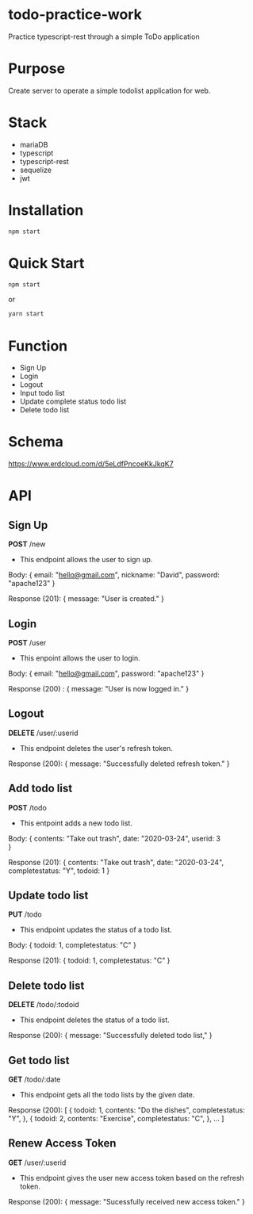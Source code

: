 # todo-practice-work
Practice typescript-rest through a simple ToDo application 

# Purpose

Create server to operate a simple todolist application for web. 

# Stack
- mariaDB
- typescript
- typescript-rest
- sequelize
- jwt

# Installation
```js
npm start
```

# Quick Start
```js
npm start
```
or
```js
yarn start
```

# Function 
- Sign Up
- Login
- Logout
- Input todo list
- Update complete status todo list
- Delete todo list

# Schema
https://www.erdcloud.com/d/5eLdfPncoeKkJkqK7

# API

## Sign Up

**POST** /new
- This endpoint allows the user to sign up. 

Body: {
    email: "hello@gmail.com",
    nickname: "David",
    password: "apache123"
}

Response (201): {
    message: "User is created."
}

## Login

**POST** /user
- This enpoint allows the user to login.

Body: {
    email: "hello@gmail.com",
    password: "apache123"
}

Response (200) : {
    message: "User is now logged in."
}

## Logout

**DELETE** /user/:userid
- This endpoint deletes the user's refresh token. 


Response (200): {
    message: "Successfully deleted refresh token."
}

## Add todo list

**POST** /todo
- This entpoint adds a new todo list. 

Body: {
    contents: "Take out trash",
    date: "2020-03-24",
    userid: 3    
}

Response (201): {
    contents: "Take out trash",
    date: "2020-03-24",
    completestatus: "Y",
    todoid: 1
}

## Update todo list

**PUT** /todo
- This endpoint updates the status of a todo list.

Body: {
    todoid: 1,
    completestatus: "C"
}

Response (201): {
    todoid: 1,
    completestatus: "C"
}

## Delete todo list

**DELETE** /todo/:todoid
- This endpoint deletes the status of a todo list. 

Response (200): {
    message: "Successfully deleted todo list,"
}

## Get todo list

**GET** /todo/:date
- This endpoint gets all the todo lists by the given date. 

Response (200): [
    {
        todoid: 1,
        contents: "Do the dishes",
        completestatus: "Y",
    },
    {
        todoid: 2,
        contents: "Exercise",
        completestatus: "C",
    },
    ...
]

## Renew Access Token

**GET** /user/:userid
- This endpoint gives the user new access token based on the refresh token.

Response (200): {
    message: "Sucessfully received new access token."
}



